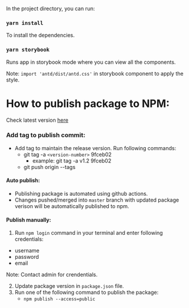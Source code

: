 
In the project directory, you can run:

### `yarn install`

To install the dependencies.

### `yarn storybook`

Runs app in storybook mode where you can view all the components.

Note: `import 'antd/dist/antd.css'` in storybook component to apply the style.

# How to publish package to NPM:

Check latest version [here](https://www.npmjs.com/package/@salesgenterp/ui-components)

### Add tag to publish commit:
- Add tag to maintain the release version. Run following commands:
  - git tag -a `<version-number>` 9fceb02
    - example: git tag -a v1.2 9fceb02
  - git push origin --tags

#### Auto publish:
- Publishing package is automated using github actions.
- Changes pushed/merged into `master` branch with updated package verison will be automatically published to npm.

#### Publish manually:
1. Run `npm login` command in your terminal and enter following credentials:
 - username
 - password
 - email

Note: Contact admin for crendentials.

2. Update package version in `package.json` file.
3. Run one of the following command to publish the package:
   - `npm publish --access=public`

